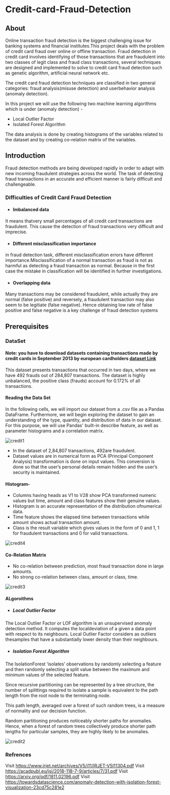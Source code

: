 # Credit-card-Fraud-Detection
## About
Online transaction fraud detection is the biggest challenging issue for banking systems and financial institutes.This project deals with the problem of credit card fraud over online or offline transaction.  Fraud detection in credit card involves identifying of those transactions that are fraudulent into two classes  of  legit  class  and  fraud  class  transactions,  several techniques are designed and implemented to solve to credit card  fraud  detection  such  as  genetic  algorithm,  artificial neural network etc.

The credit card fraud detection techniques are classified in two general categories: fraud analysis(misuse detection) and userbehavior analysis (anomaly detection).

In this project we will use the following two machine learning algorithms which is under (anomaly detection)  -
- Local Outlier Factor
- Isolated Forest Algorithm

The  data  analysis is done by creating histograms of the variables related to the dataset and by creating co-relation matrix  of  the  variables.  

## Introduction
Fraud detection methods are being developed rapidly in order to adapt with new incoming fraudulent strategies across the world.
The task of detecting fraud transactions in an accurate and efficient manner is fairly difficult and challengeable.

### Difficulties of Credit Card Fraud Detection
- #### Imbalanced data
It means thatvery small percentages of all credit card transactions are fraudulent. This cause the detection of fraud transactions very difficult and imprecise.
- #### Different misclassification importance
in fraud detection task, different misclassification errors have different importance.Misclassification of a normal transaction as fraud is not as harmful as detecting a fraud transaction as normal. Because in the first case the mistake in classification will be identified in further investigations.
- #### Overlapping data
Many transactions may be considered fraudulent, while actually they are normal (false positive) and reversely, a fraudulent transaction may also seem to be legitiate (false negative). Hence obtaining low rate of false positive and false negative is a key
challenge of fraud detection systems

## Prerequisites
### DataSet
#### Note: you have to download datasets containing transactions made by credit cards in September 2013 by european cardholders [dataset Link](https://www.kaggle.com/mlg-ulb/creditcardfraud) 
This dataset presents transactions that occurred in two days, where we have 492 frauds out of 284,807 transactions. The dataset is highly unbalanced, the positive class (frauds) account for 0.172% of all transactions.

#### Reading the Data Set
In the following cells, we will import our dataset from a .csv file as a Pandas DataFrame. Furthermore, we will begin exploring the dataset to gain an understanding of the type, quantity, and distribution of data in our dataset. For this purpose, we will use Pandas' built-in describe feature, as well as parameter histograms and a correlation matrix.

![credit1](https://user-images.githubusercontent.com/26832674/60330405-fd545600-99af-11e9-87a0-96064cdfc4d6.png)

- In  the  dataset  of 2,84,807  transactions,  492are  fraudulent.
- Dataset  values  are  in  numerical  form  as  PCA  (Principal  Component  Analysis) transformation  is  done  on  input  values.  This  conversion  is  done  so  that  the  user’s  personal  details remain  hidden  and  the  user’s security  is  maintained.

#### Histogram-

- Columns  having  heads  as  V1  to  V28  show  PCA  transformed  numeric  values  but  time,  amount  and  class features show their genuine values.
- Histogram  is  an  accurate  representation  of  the  distribution ofnumerical data.
- Time feature shows the elapsed time between transactions while amount shows actual transaction amount.
- Class is the result variable which gives values in the form of 0 and 1, 1 for fraudulent transactions and 0 for valid transactions.

![credit4](https://user-images.githubusercontent.com/26832674/60330498-3096e500-99b0-11e9-8d5f-db0ae954896f.png)


#### Co-Relation Matrix

- No co-relation between prediction, most fraud transaction done in large amounts.
- No strong co-relation between class, amount or class, time.

![credit3](https://user-images.githubusercontent.com/26832674/60330492-2d035e00-99b0-11e9-99af-dd69c6bdc8e4.png)

#### ALgoroithms
- ##### Local Outlier Factor
The Local Outlier Factor or LOF algorithm is an unsupervised anomaly detection method. It computes the localdeviation of a given a  data point  with respect  to  its neighbours.  Local  Outlier  Factor  considers  as  outliers  thesamples that have  a  substantially  lower density than their neighbours.

- ##### Isolation Forest Algorithm

The IsolationForest ‘isolates’ observations by randomly selecting a feature and then randomly selecting a split value between the maximum and minimum values of the selected feature.

Since recursive partitioning can be represented by a tree structure, the number of splittings required to isolate a sample is equivalent to the path length from the root node to the terminating node.

This path length, averaged over a forest of such random trees, is a measure of normality and our decision function.

Random partitioning produces noticeably shorter paths for anomalies. Hence, when a forest of random trees collectively produce shorter path lengths for particular samples, they are highly likely to be anomalies.


![credit2](https://user-images.githubusercontent.com/26832674/60330486-270d7d00-99b0-11e9-96b1-cf7bd41aed6a.png)

### Refrences

Visit https://www.irjet.net/archives/V5/i11/IRJET-V5I11304.pdf
Visit https://acadpubl.eu/jsi/2018-118-7-9/articles/7/31.pdf
Visit https://arxiv.org/pdf/1811.02196.pdf
Visit https://towardsdatascience.com/anomaly-detection-with-isolation-forest-visualization-23cd75c281e2
